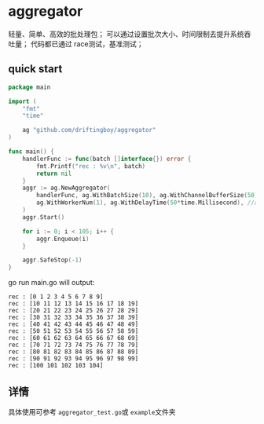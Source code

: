 # aggregator
轻量、简单、高效的批处理包；
可以通过设置批次大小、时间限制去提升系统吞吐量；
代码都已通过 race测试，基准测试；

## quick start

```go
package main

import (
	"fmt"
	"time"

	ag "github.com/driftingboy/aggregator"
)

func main() {
	handlerFunc := func(batch []interface{}) error {
		fmt.Printf("rec : %v\n", batch)
		return nil
	}
	aggr := ag.NewAggregator(
		handlerFunc, ag.WithBatchSize(10), ag.WithChannelBufferSize(50),
		ag.WithWorkerNum(1), ag.WithDelayTime(50*time.Millisecond), //ag.WithDebug(true),
	)
	aggr.Start()

	for i := 0; i < 105; i++ {
		aggr.Enqueue(i)
	}

	aggr.SafeStop(-1)
}
```
go run main.go will output:
```
rec : [0 1 2 3 4 5 6 7 8 9]
rec : [10 11 12 13 14 15 16 17 18 19]
rec : [20 21 22 23 24 25 26 27 28 29]
rec : [30 31 32 33 34 35 36 37 38 39]
rec : [40 41 42 43 44 45 46 47 48 49]
rec : [50 51 52 53 54 55 56 57 58 59]
rec : [60 61 62 63 64 65 66 67 68 69]
rec : [70 71 72 73 74 75 76 77 78 79]
rec : [80 81 82 83 84 85 86 87 88 89]
rec : [90 91 92 93 94 95 96 97 98 99]
rec : [100 101 102 103 104]
```


## 详情
具体使用可参考 `aggregator_test.go`或 `example`文件夹